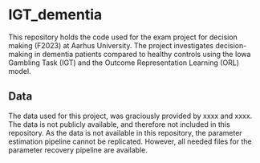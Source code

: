 # IGT_dementia
This repository holds the code used for the exam project for decision making (F2023) at Aarhus University. The project investigates decision-making in dementia patients compared to healthy controls using the Iowa Gambling Task (IGT) and the Outcome Representation Learning (ORL) model.


## Data
The data used for this project, was graciously provided by xxxx and xxxx. The data is not publicly available, and therefore not included in this repository. As the data is not available in this repository, the parameter estimation pipeline cannot be replicated. However, all needed files for the parameter recovery pipeline are available.
